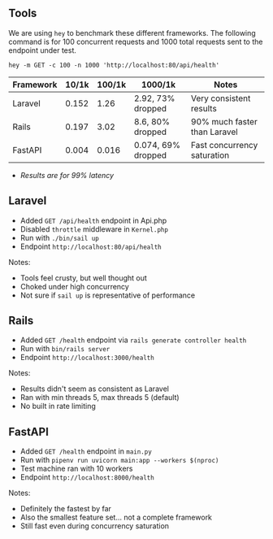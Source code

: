 ## Tools

We are using `hey` to benchmark these different frameworks.
The following command is for 100 concurrent requests and
1000 total requests sent to the endpoint under test.

```
hey -m GET -c 100 -n 1000 'http://localhost:80/api/health'
```

| Framework | 10/1k | 100/1k | 1000/1k            | Notes                        |
| --------- | ----- | ------ | ------------------ | ---------------------------- |
| Laravel   | 0.152 | 1.26   | 2.92, 73% dropped  | Very consistent results      |
| Rails     | 0.197 | 3.02   | 8.6, 80% dropped   | 90% much faster than Laravel |
| FastAPI   | 0.004 | 0.016  | 0.074, 69% dropped | Fast concurrency saturation  |

- _Results are for 99% latency_

## Laravel

- Added `GET /api/health` endpoint in Api.php
- Disabled `throttle` middleware in `Kernel.php`
- Run with `./bin/sail up`
- Endpoint `http://localhost:80/api/health`

Notes:

- Tools feel crusty, but well thought out
- Choked under high concurrency
- Not sure if `sail up` is representative of performance

## Rails

- Added `GET /health` endpoint via `rails generate controller health`
- Run with `bin/rails server`
- Endpoint `http://localhost:3000/health`

Notes:

- Results didn't seem as consistent as Laravel
- Ran with min threads 5, max threads 5 (default)
- No built in rate limiting

## FastAPI

- Added `GET /health` endpoint in `main.py`
- Run with `pipenv run uvicorn main:app --workers $(nproc)`
- Test machine ran with 10 workers
- Endpoint `http://localhost:8000/health`

Notes:

- Definitely the fastest by far
- Also the smallest feature set... not a complete framework
- Still fast even during concurrency saturation
